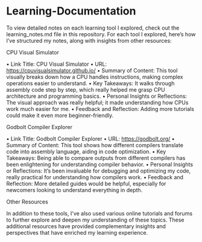 # Learning-Documentation

To view detailed notes on each learning tool I explored, check out the learning_notes.md file in this repository. For each tool I explored, here’s how I’ve structured my notes, along with insights from other resources:

CPU Visual Simulator

•	Link Title: CPU Visual Simulator
•	URL: https://cpuvisualsimulator.github.io/
•	Summary of Content: This tool visually breaks down how a CPU handles instructions, making complex operations easier to understand.
•	Key Takeaways: It walks through assembly code step by step, which really helped me grasp CPU architecture and programming basics.
•	Personal Insights or Reflections: The visual approach was really helpful; it made understanding how CPUs work much easier for me.
•	Feedback and Reflection: Adding more tutorials could make it even more beginner-friendly.

Godbolt Compiler Explorer

•	Link Title: Godbolt Compiler Explorer
•	URL: https://godbolt.org/
•	Summary of Content: This tool shows how different compilers translate code into assembly language, aiding in code optimization.
•	Key Takeaways: Being able to compare outputs from different compilers has been enlightening for understanding compiler behavior.
•	Personal Insights or Reflections: It’s been invaluable for debugging and optimizing my code, really practical for understanding how compilers work.
•	Feedback and Reflection: More detailed guides would be helpful, especially for newcomers looking to understand everything in depth.

Other Resources

In addition to these tools, I've also used various online tutorials and forums to further explore and deepen my understanding of these topics. These additional resources have provided complementary insights and perspectives that have enriched my learning experience.

